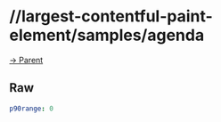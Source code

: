 
# //largest-contentful-paint-element/samples/agenda

[→ Parent](../..)


## Raw


```yaml
p90range: 0

```

